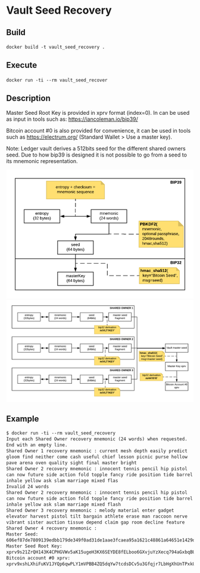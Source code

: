# Vault Seed Recovery

## Build
`docker build -t vault_seed_recovery .`

## Execute
`docker run -ti --rm vault_seed_recover`

## Description
Master Seed Root Key is provided in xprv format (index=0).
In can be used as input in tools such as: https://iancoleman.io/bip39/

Bitcoin account #0 is also provided for convenience, it can be used in tools such as https://electrum.org/ (Standard Wallet > Use a master key).

Note: Ledger vault derives a 512bits seed for the different shared owners seed. Due to how bip39 is designed it is not possible to go from a seed to its mnemonic representation.

![Bip39 Bip32 Seed](Bip39-Bip32-seed.png)
![Vault Master Seed Derivation](Vault-Master-Seed.png)


## Example
```
$ docker run -ti --rm vault_seed_recovery
Input each Shared Owner recovery mnemonic (24 words) when requested. End with an empty line.
Shared Owner 1 recovery mnemonic : current mesh depth easily predict gloom find neither come cash useful chief lesson picnic purse hollow pave arena oven quality sight final master bright
Shared Owner 2 recovery mnemonic : innocent tennis pencil hip pistol can now future side action fold topple fancy ride position tide barrel inhale yellow ask slam marriage mixed flas
Invalid 24 words
Shared Owner 2 recovery mnemonic : innocent tennis pencil hip pistol can now future side action fold topple fancy ride position tide barrel inhale yellow ask slam marriage mixed flash
Shared Owner 3 recovery mnemonic : melody material enter gadget elevator harvest pistol tilt bargain athlete erase man raccoon nerve vibrant sister auction tissue depend claim gap room decline feature
Shared Owner 4 recovery mnemonic : 
Master Seed: 606ef87de7809139edbb179de349f0ad31de1aae3fcaea95a1621c48861a64651e1429d0efd862254b014c3941bc67867bd9bf69a07f308a649774552381536b
Master Seed Root Key: xprv9s21ZrQH143K4CPHGVWv5aK15ugeH3KX6SEYDE8fELboo6GXvjuYzXecq794aGxbqBUXevGzZxzqsLS9Kirsk4Y3PABhXD3XiSoqJdBz4EX
Bitcoin account #0 xprv: xprv9xshLXhiFuKV1JYQp6qwPLY1mVPBB4ZQ5dqYw7tcdsDCv5u3Gfqjr7LbHgXhUnTPxkUNW1gXM6C6irDeC9PtHa87dhz12Q1rU6C36nStv8W

```
